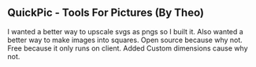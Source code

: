 ## QuickPic - Tools For Pictures (By Theo)

I wanted a better way to upscale svgs as pngs so I built it. Also wanted a better way to make images into squares. Open source because why not. Free because it only runs on client. Added Custom dimensions cause why not.
